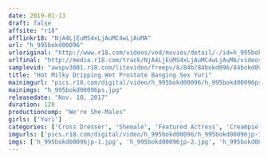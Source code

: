 ```yaml
---
date: 2019-01-13
draft: false
affsite: "r18"
afflinkr18: "NjA4LjEuMS4xLjAuMC4wLjAuMA"
url: "h_995bokd00096"
urloriginal: "http://www.r18.com/videos/vod/movies/detail/-/id=h_995bokd00096"
urlfinal: "http://media.r18.com/track/NjA4LjEuMS4xLjAuMC4wLjAuMA/videos/vod/movies/detail/-/id=h_995bokd00096"
samplevid: "awspv3001.r18.com/litevideo/freepv/8/84b/84bokd096/84bokd096_dmb_w.mp4"
title: "Hot Milky Dripping Wet Prostate Banging Sex Yuri"
mainimgurl: "pics.r18.com/digital/video/h_995bokd00096/h_995bokd00096ps.jpg"
mainimgs: "h_995bokd00096ps.jpg"
releasedate: "Nov. 10, 2017"
duration: 120
productioncomp: "We're She-Males"
girls: ['Yuri']
categories: ['Cross Dresser', 'Shemale', 'Featured Actress', 'Creampie', 'Squirting', 'Threesome / Foursome', 'Anal Sex', 'Hi-Def']
imgurls: ['pics.r18.com/digital/video/h_995bokd00096/h_995bokd00096jp-1.jpg', 'pics.r18.com/digital/video/h_995bokd00096/h_995bokd00096jp-2.jpg', 'pics.r18.com/digital/video/h_995bokd00096/h_995bokd00096jp-3.jpg', 'pics.r18.com/digital/video/h_995bokd00096/h_995bokd00096jp-4.jpg', 'pics.r18.com/digital/video/h_995bokd00096/h_995bokd00096jp-5.jpg', 'pics.r18.com/digital/video/h_995bokd00096/h_995bokd00096jp-6.jpg', 'pics.r18.com/digital/video/h_995bokd00096/h_995bokd00096jp-7.jpg', 'pics.r18.com/digital/video/h_995bokd00096/h_995bokd00096jp-8.jpg', 'pics.r18.com/digital/video/h_995bokd00096/h_995bokd00096jp-9.jpg', 'pics.r18.com/digital/video/h_995bokd00096/h_995bokd00096jp-10.jpg', 'pics.r18.com/digital/video/h_995bokd00096/h_995bokd00096jp-11.jpg', 'pics.r18.com/digital/video/h_995bokd00096/h_995bokd00096jp-12.jpg', 'pics.r18.com/digital/video/h_995bokd00096/h_995bokd00096jp-13.jpg', 'pics.r18.com/digital/video/h_995bokd00096/h_995bokd00096jp-14.jpg', 'pics.r18.com/digital/video/h_995bokd00096/h_995bokd00096jp-15.jpg', 'pics.r18.com/digital/video/h_995bokd00096/h_995bokd00096jp-16.jpg', 'pics.r18.com/digital/video/h_995bokd00096/h_995bokd00096jp-17.jpg', 'pics.r18.com/digital/video/h_995bokd00096/h_995bokd00096jp-18.jpg', 'pics.r18.com/digital/video/h_995bokd00096/h_995bokd00096jp-19.jpg', 'pics.r18.com/digital/video/h_995bokd00096/h_995bokd00096jp-20.jpg']
imgs: ['h_995bokd00096jp-1.jpg', 'h_995bokd00096jp-2.jpg', 'h_995bokd00096jp-3.jpg', 'h_995bokd00096jp-4.jpg', 'h_995bokd00096jp-5.jpg', 'h_995bokd00096jp-6.jpg', 'h_995bokd00096jp-7.jpg', 'h_995bokd00096jp-8.jpg', 'h_995bokd00096jp-9.jpg', 'h_995bokd00096jp-10.jpg', 'h_995bokd00096jp-11.jpg', 'h_995bokd00096jp-12.jpg', 'h_995bokd00096jp-13.jpg', 'h_995bokd00096jp-14.jpg', 'h_995bokd00096jp-15.jpg', 'h_995bokd00096jp-16.jpg', 'h_995bokd00096jp-17.jpg', 'h_995bokd00096jp-18.jpg', 'h_995bokd00096jp-19.jpg', 'h_995bokd00096jp-20.jpg']
---
```

